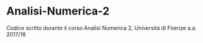 # Analisi-Numerica-2
Codice scritto durante il corso Analisi Numerica 2, Università di Firenze a.a. 2017/18
